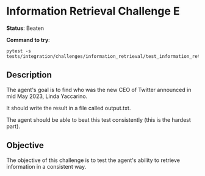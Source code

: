# Information Retrieval Challenge E

**Status**: Beaten

**Command to try**:

```
pytest -s tests/integration/challenges/information_retrieval/test_information_retrieval_challenge_e.py
```

## Description

The agent's goal is to find who was the new CEO of Twitter announced in mid May 2023, Linda Yaccarino.

It should write the result in a file called output.txt.

The agent should be able to beat this test consistently (this is the hardest part).
## Objective

The objective of this challenge is to test the agent's ability to retrieve information in a consistent way.
